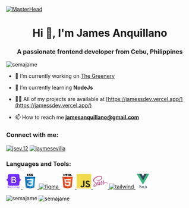 [![MasterHead](https://user-images.githubusercontent.com/74038190/225813708-98b745f2-7d22-48cf-9150-083f1b00d6c9.gif)](https://jamessdev.vercel.app/)

<h1 align="center">Hi 👋, I'm James Anquillano</h1>
<h3 align="center">A passionate frontend developer from Cebu, Philippines</h3>



<p align="left"> <img src="https://komarev.com/ghpvc/?username=semajame&label=Profile%20views&color=0e75b6&style=flat" alt="semajame" /> </p>

- 🔭 I’m currently working on [The Greenery](https://greenery-ecommerce.vercel.app/)

- 🌱 I’m currently learning **NodeJs**

- 👨‍💻 All of my projects are available at [https://jamessdev.vercel.app/](https://jamessdev.vercel.app/)

- 📫 How to reach me **jamesanquillano@gmail.com**

<h3 align="left">Connect with me:</h3>
<p align="left">
<a href="https://fb.com/jsev.12" target="blank"><img align="center" src="https://raw.githubusercontent.com/rahuldkjain/github-profile-readme-generator/master/src/images/icons/Social/facebook.svg" alt="jsev.12" height="30" width="40" /></a>
<a href="https://instagram.com/jaymesevilla" target="blank"><img align="center" src="https://raw.githubusercontent.com/rahuldkjain/github-profile-readme-generator/master/src/images/icons/Social/instagram.svg" alt="jaymesevilla" height="30" width="40" /></a>
</p>

<h3 align="left">Languages and Tools:</h3>
<p align="left"> <a href="https://getbootstrap.com" target="_blank" rel="noreferrer"> <img src="https://raw.githubusercontent.com/devicons/devicon/master/icons/bootstrap/bootstrap-plain-wordmark.svg" alt="bootstrap" width="40" height="40"/> </a> <a href="https://www.w3schools.com/css/" target="_blank" rel="noreferrer"> <img src="https://raw.githubusercontent.com/devicons/devicon/master/icons/css3/css3-original-wordmark.svg" alt="css3" width="40" height="40"/> </a> <a href="https://www.figma.com/" target="_blank" rel="noreferrer"> <img src="https://www.vectorlogo.zone/logos/figma/figma-icon.svg" alt="figma" width="40" height="40"/> </a> <a href="https://www.w3.org/html/" target="_blank" rel="noreferrer"> <img src="https://raw.githubusercontent.com/devicons/devicon/master/icons/html5/html5-original-wordmark.svg" alt="html5" width="40" height="40"/> </a> <a href="https://developer.mozilla.org/en-US/docs/Web/JavaScript" target="_blank" rel="noreferrer"> <img src="https://raw.githubusercontent.com/devicons/devicon/master/icons/javascript/javascript-original.svg" alt="javascript" width="40" height="40"/> </a> <a href="https://sass-lang.com" target="_blank" rel="noreferrer"> <img src="https://raw.githubusercontent.com/devicons/devicon/master/icons/sass/sass-original.svg" alt="sass" width="40" height="40"/> </a> <a href="https://tailwindcss.com/" target="_blank" rel="noreferrer"> <img src="https://www.vectorlogo.zone/logos/tailwindcss/tailwindcss-icon.svg" alt="tailwind" width="40" height="40"/> </a> <a href="https://vuejs.org/" target="_blank" rel="noreferrer"> <img src="https://raw.githubusercontent.com/devicons/devicon/master/icons/vuejs/vuejs-original-wordmark.svg" alt="vuejs" width="40" height="40"/> </a> </p>

<p><img align="left" src="https://github-readme-stats.vercel.app/api/top-langs?username=semajame&show_icons=true&locale=en&layout=compact" alt="semajame" /></p>

<p>&nbsp;<img align="center" src="https://github-readme-stats.vercel.app/api?username=semajame&show_icons=true&locale=en" alt="semajame" /></p>
